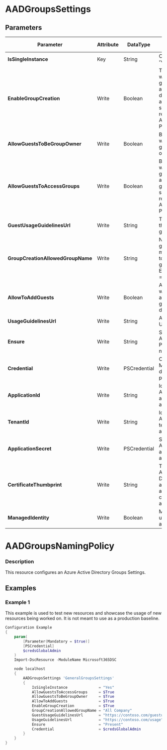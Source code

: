 ﻿# AADGroupsSettings

## Parameters

| Parameter | Attribute | DataType | Description | Allowed Values |
| --- | --- | --- | --- | --- |
| **IsSingleInstance** | Key | String | Only valid value is 'Yes'. |Yes|
| **EnableGroupCreation** | Write | Boolean | The flag indicating whether Office 365 group creation is allowed in the directory by non-admin users. This setting does not require an Azure Active Directory Premium P1 license. ||
| **AllowGuestsToBeGroupOwner** | Write | Boolean | Boolean indicating whether or not a guest user can be an owner of groups. ||
| **AllowGuestsToAccessGroups** | Write | Boolean | Boolean indicating whether or not a guest user can have access to Office 365 groups content. This setting does not require an Azure Active Directory Premium P1 license. ||
| **GuestUsageGuidelinesUrl** | Write | String | The url of a link to the guest usage guidelines. ||
| **GroupCreationAllowedGroupName** | Write | String | Name of the security group for which the members are allowed to create Office 365 groups even when EnableGroupCreation == false. ||
| **AllowToAddGuests** | Write | Boolean | A boolean indicating whether or not is allowed to add guests to this directory. ||
| **UsageGuidelinesUrl** | Write | String | A link to the Group Usage Guidelines. ||
| **Ensure** | Write | String | Specify if the Azure AD Groups Naming Policy should exist or not. |Present, Absent|
| **Credential** | Write | PSCredential | Credentials for the Microsoft Graph delegated permissions. ||
| **ApplicationId** | Write | String | Id of the Azure Active Directory application to authenticate with. ||
| **TenantId** | Write | String | Id of the Azure Active Directory tenant used for authentication. ||
| **ApplicationSecret** | Write | PSCredential | Secret of the Azure Active Directory application to authenticate with. ||
| **CertificateThumbprint** | Write | String | Thumbprint of the Azure Active Directory application's authentication certificate to use for authentication. ||
| **ManagedIdentity** | Write | Boolean | Managed ID being used for authentication. ||

# AADGroupsNamingPolicy

### Description

This resource configures an Azure Active Directory Groups Settings.

## Examples

### Example 1

This example is used to test new resources and showcase the usage of new resources being worked on.
It is not meant to use as a production baseline.

```powershell
Configuration Example
{
    param(
        [Parameter(Mandatory = $true)]
        [PSCredential]
        $credsGlobalAdmin
    )
    Import-DscResource -ModuleName Microsoft365DSC

    node localhost
    {
        AADGroupsSettings 'GeneralGroupsSettings'
        {
            IsSingleInstance              = "Yes"
            AllowGuestsToAccessGroups     = $True
            AllowGuestsToBeGroupOwner     = $True
            AllowToAddGuests              = $True
            EnableGroupCreation           = $True
            GroupCreationAllowedGroupName = "All Company"
            GuestUsageGuidelinesUrl       = "https://contoso.com/guestusage"
            UsageGuidelinesUrl            = "https://contoso.com/usage"
            Ensure                        = "Present"
            Credential                    = $credsGlobalAdmin
        }
    }
}
```

